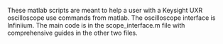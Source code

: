 These matlab scripts are meant to help a user with a Keysight UXR oscilloscope use commands from matlab. The oscilloscope interface is Infiniium. The main code is in the scope_interface.m file with comprehensive guides in the other two files.
